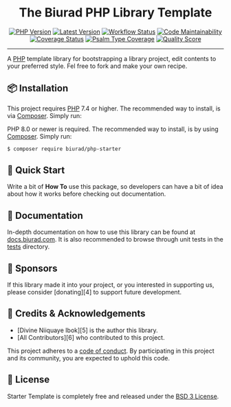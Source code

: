 <div align="center">

# The Biurad PHP Library Template

[![PHP Version](https://img.shields.io/packagist/php-v/biurad/php-starter.svg?style=flat-square&colorB=%238892BF)](http://php.net)
[![Latest Version](https://img.shields.io/packagist/v/biurad/php-starter.svg?style=flat-square)](https://packagist.org/packages/biurad/php-starter)
[![Workflow Status](https://img.shields.io/github/workflow/status/biurad/php-starter/build?style=flat-square)](https://github.com/biurad/php-starter/actions?query=workflow%3Abuild)
[![Code Maintainability](https://img.shields.io/codeclimate/maintainability/biurad/php-starter?style=flat-square)](https://codeclimate.com/github/biurad/php-starter)
[![Coverage Status](https://img.shields.io/codecov/c/github/biurad/php-starter?style=flat-square)](https://codecov.io/gh/biurad/php-starter)
[![Psalm Type Coverage](https://img.shields.io/endpoint?style=flat-square&url=https%3A%2F%2Fshepherd.dev%2Fgithub%2Fbiurad%2Fphp-starter%2Fcoverage)](https://shepherd.dev/github/biurad/php-starter)
[![Quality Score](https://img.shields.io/scrutinizer/g/biurad/php-starter.svg?style=flat-square)](https://scrutinizer-ci.com/g/biurad/php-starter)

</div>

---

A [PHP] template library for bootstrapping a library project, edit contents to your preferred style. Fel free to fork and make your own recipe.

<!--- > This library is out of maintenance ir discontinued as it has reach its feature limit or end of life,  Updates will no longer be committed unless a **severe security venerability** is reported. -->

## 📦 Installation

This project requires [PHP][1] 7.4 or higher. The recommended way to install, is via [Composer][2]. Simply run:

PHP 8.0 or newer is required. The recommended way to install, is by using [Composer][2]. Simply run:

```bash
$ composer require biurad/php-starter
```

## 📍 Quick Start

Write a bit of **How To** use this package, so developers can have a bit of idea about how it works before checking out documentation.

## 📓 Documentation

In-depth documentation on how to use this library can be found at [docs.biurad.com][3]. It is also recommended to browse through unit tests in the [tests](./tests/) directory.

## 🙌 Sponsors

If this library made it into your project, or you interested in supporting us, please consider [donating][4] to support future development.

## 👥 Credits & Acknowledgements

- [Divine Niiquaye Ibok][5] is the author this library.
- [All Contributors][6] who contributed to this project.

This project adheres to a [code of conduct](CODE_OF_CONDUCT.md). By participating in this project and its community, you are expected to uphold this code.

## 📄 License

Starter Template is completely free and released under the [BSD 3 License](LICENSE).

[1]: https://php.net
[2]: https://getcomposer.org
[3]: https://docs.biurad.com/php/starter
[PHP]: https://php.net
[Composer]: https://getcomposer.org
[@divineniiquaye]: https://github.com/divineniiquaye
[docs]: https://docs.biurad.com/php-starter
[UPGRADE]: UPGRADE-1.x.md
[CHANGELOG]: CHANGELOG-0.x.md
[CONTRIBUTING]: ./.github/CONTRIBUTING.md
[All Contributors]: https://github.com/biurad/php-starter/contributors
[Biurad Lap]: https://team.biurad.com
[email]: support@biurad.com
[message]: https://projects.biurad.com/message
